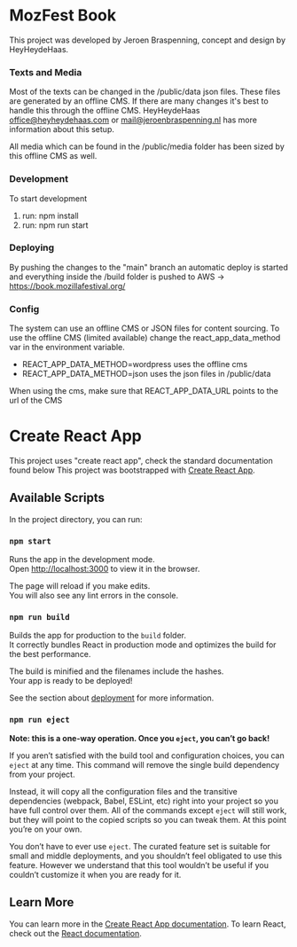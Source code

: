 
# MozFest Book
This project was developed by Jeroen Braspenning, concept and design by HeyHeydeHaas.

### Texts and Media
Most of the texts can be changed in the /public/data json files. These files are generated by an offline CMS.
If there are many changes it's best to handle this through the offline CMS. HeyHeydeHaas <office@heyheydehaas.com> or mail@jeroenbraspenning.nl has more information about this setup.

All media which can be found in the /public/media folder has been sized by this offline CMS as well.

### Development
To start development
1. run: npm install
2. run: npm run start

### Deploying
By pushing the changes to the "main" branch an automatic deploy is started and everything inside the /build folder is pushed
to AWS -> https://book.mozillafestival.org/

### Config
The system can use an offline CMS or JSON files for content sourcing.
To use the offline CMS (limited available) change the react_app_data_method var in the environment variable. 
- REACT_APP_DATA_METHOD=wordpress uses the offline cms
- REACT_APP_DATA_METHOD=json uses the json files in /public/data

When using the cms, make sure that REACT_APP_DATA_URL points to the url of the CMS

# Create React App
This project uses "create react app", check the standard documentation found below
This project was bootstrapped with [Create React App](https://github.com/facebook/create-react-app).


## Available Scripts
In the project directory, you can run:

### `npm start`

Runs the app in the development mode.\
Open [http://localhost:3000](http://localhost:3000) to view it in the browser.

The page will reload if you make edits.\
You will also see any lint errors in the console.

### `npm run build`

Builds the app for production to the `build` folder.\
It correctly bundles React in production mode and optimizes the build for the best performance.

The build is minified and the filenames include the hashes.\
Your app is ready to be deployed!

See the section about [deployment](https://facebook.github.io/create-react-app/docs/deployment) for more information.

### `npm run eject`

**Note: this is a one-way operation. Once you `eject`, you can’t go back!**

If you aren’t satisfied with the build tool and configuration choices, you can `eject` at any time. This command will remove the single build dependency from your project.

Instead, it will copy all the configuration files and the transitive dependencies (webpack, Babel, ESLint, etc) right into your project so you have full control over them. All of the commands except `eject` will still work, but they will point to the copied scripts so you can tweak them. At this point you’re on your own.

You don’t have to ever use `eject`. The curated feature set is suitable for small and middle deployments, and you shouldn’t feel obligated to use this feature. However we understand that this tool wouldn’t be useful if you couldn’t customize it when you are ready for it.

## Learn More
You can learn more in the [Create React App documentation](https://facebook.github.io/create-react-app/docs/getting-started).
To learn React, check out the [React documentation](https://reactjs.org/).